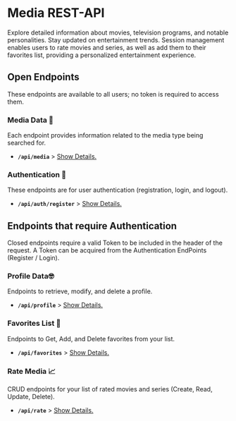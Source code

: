 
# Media REST-API

Explore detailed information about movies, television programs, and notable personalities. Stay updated on entertainment trends. Session management enables users to rate movies and series, as well as add them to their favorites list, providing a personalized entertainment experience.

## Open Endpoints
These endpoints are available to all users; no token is required to access them.


### Media Data 🎥

Each endpoint provides information related to the media type being searched for.
* **`/api/media`** > [Show Details.](docs/media/search.md)


### Authentication 🔑

These endpoints are for user authentication (registration, login, and logout).
* **`/api/auth/register`** > [Show Details.](docs/auth/register.md)


## Endpoints that require Authentication

Closed endpoints require a valid Token to be included in the header of the
request. A Token can be acquired from the Authentication EndPoints (Register / Login).


### Profile Data🤓

Endpoints to retrieve, modify, and delete a profile.

* **`/api/profile`** > [Show Details.](docs/profile/readme.md)


### Favorites List 💖

Endpoints to Get, Add, and Delete favorites from your list.
* **`/api/favorites`** > [Show Details.](docs/favorites/readme.md)


### Rate Media 📈

CRUD endpoints for your list of rated movies and series (Create, Read, Update, Delete).
* **`/api/rate`** > [Show Details.](docs/rate/readme.md)
